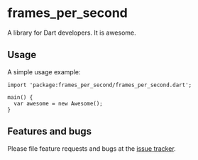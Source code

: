 # frames_per_second

A library for Dart developers. It is awesome.

## Usage

A simple usage example:

    import 'package:frames_per_second/frames_per_second.dart';

    main() {
      var awesome = new Awesome();
    }

## Features and bugs

Please file feature requests and bugs at the [issue tracker][tracker].

[tracker]: http://example.com/issues/replaceme
